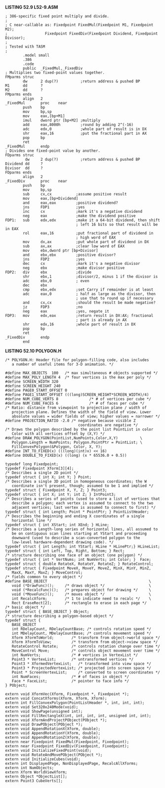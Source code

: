 **LISTING 52.9 L52-9.ASM**

    ; 386-specific fixed point multiply and divide.
    ;
    ; C near-callable as: Fixedpoint FixedMul(Fixedpoint M1, Fixedpoint M2);
    ;                 Fixedpoint FixedDiv(Fixedpoint Dividend, Fixedpoint Divisor);
    ;
    ; Tested with TASM
    ;
            .model small
            .386
            .code
            public  _FixedMul,_FixedDiv
    ; Multiplies two fixed-point values together.
    FMparms struc
            dw      2 dup(?)          ;return address & pushed BP
    M1      dd      ?
    M2      dd      ?
    FMparms ends
            align   2
    _FixedMul       proc    near
            push    bp
            mov     bp,sp
            mov     eax,[bp+M1]
            imul    dword ptr [bp+M2] ;multiply
            add     eax,8000h         ;round by adding 2^(-16)
            adc     edx,0             ;whole part of result is in DX
            shr     eax,16            ;put the fractional part in AX
            pop     bp
            ret
    _FixedMul       endp
    ; Divides one fixed-point value by another.
    FDparms struc
             dw     2 dup(?)          ;return address & pushed BP
    Dividend dd     ?
    Divisor  dd     ?
    FDparms ends
            align   2
    _FixedDiv       proc    near
            push    bp
            mov     bp,sp
            sub     cx,cx           ;assume positive result
            mov     eax,[bp+Dividend]
            and     eax,eax         ;positive dividend?
            jns     FDP1            ;yes
            inc     cx              ;mark it's a negative dividend
            neg     eax             ;make the dividend positive
    FDP1:   sub     edx,edx         ;make it a 64-bit dividend, then shift
                                    ; left 16 bits so that result will be in EAX
            rol     eax,16          ;put fractional part of dividend in
                                    ; high word of EAX
            mov     dx,ax           ;put whole part of dividend in DX
            sub     ax,ax           ;clear low word of EAX
            mov     ebx,dword ptr [bp+Divisor]
            and     ebx,ebx         ;positive divisor?
            jns     FDP2            ;yes
            dec     cx              ;mark it's a negative divisor
            neg     ebx             ;make divisor positive
    FDP2:   div     ebx             ;divide
            shr     ebx,1           ;divisor/2, minus 1 if the divisor is
            adc     ebx,0           ; even
            dec     ebx
            cmp     ebx,edx         ;set Carry if remainder is at least
            adc     eax,0           ; half as large as the divisor, then
                                    ; use that to round up if necessary
            and     cx,cx           ;should the result be made negative?
            jz      FDP3            ;no
            neg     eax             ;yes, negate it
    FDP3:   mov     edx,eax         ;return result in DX:AX; fractional
                                    ; part is already in AX
            shr     edx,16          ;whole part of result in DX
            pop     bp
            ret
    _FixedDiv       endp
            end

**LISTING 52.10 POLYGON.H**

    /* POLYGON.H: Header file for polygon-filling code, also includes
       a number of useful items for 3-D animation. */

    #define MAX_OBJECTS  100   /* max simultaneous # objects supported */
    #define MAX_POLY_LENGTH 4  /* four vertices is the max per poly */
    #define SCREEN_WIDTH 320
    #define SCREEN_HEIGHT 240
    #define PAGE0_START_OFFSET 0
    #define PAGE1_START_OFFSET (((long)SCREEN_HEIGHT*SCREEN_WIDTH)/4)
    #define NUM_CUBE_VERTS 8              /* # of vertices per cube */
    #define NUM_CUBE_FACES 6              /* # of faces per cube */
    /* Ratio: distance from viewpoint to projection plane / width of
       projection plane. Defines the width of the field of view. Lower
       absolute values = wider fields of view; higher values = narrower */
    #define PROJECTION_RATIO -2.0 /* negative because visible Z
                                     coordinates are negative */
    /* Draws the polygon described by the point list PointList in color
       Color with all vertices offset by (X,Y) */
    #define DRAW_POLYGON(PointList,NumPoints,Color,X,Y)          \
       Polygon.Length = NumPoints; Polygon.PointPtr = PointList; \
       FillConvexPolygon(&Polygon, Color, X, Y);
    #define INT_TO_FIXED(x) (((long)(int)x) << 16)
    #define DOUBLE_TO_FIXED(x) ((long) (x * 65536.0 + 0.5))

    typedef long Fixedpoint;
    typedef Fixedpoint Xform[3][4];
    /* Describes a single 2D point */
    typedef struct { int X; int Y; } Point;
    /* Describes a single 3D point in homogeneous coordinates; the W
       coordinate isn't present, though; assumed to be 1 and implied */
    typedef struct { Fixedpoint X, Y, Z; } Point3;
    typedef struct { int X; int Y; int Z; } IntPoint3;
    /* Describes a series of points (used to store a list of vertices that
       describe a polygon; each vertex is assumed to connect to the two
       adjacent vertices; last vertex is assumed to connect to first) */
    typedef struct { int Length; Point * PointPtr; } PointListHeader;
    /* Describes the beginning and ending X coordinates of a single
       horizontal line */
    typedef struct { int XStart; int XEnd; } HLine;
    /* Describes a Length-long series of horizontal lines, all assumed to
       be on contiguous scan lines starting at YStart and proceeding
       downward (used to describe a scan-converted polygon to the
       low-level hardware-dependent drawing code). */
    typedef struct { int Length; int YStart; HLine * HLinePtr;} HLineList;
    typedef struct { int Left, Top, Right, Bottom; } Rect;
    /* structure describing one face of an object (one polygon) */
    typedef struct { int * VertNums; int NumVerts; int Color; }  Face;
    typedef struct { double RotateX, RotateY, RotateZ; } RotateControl;
    typedef struct { Fixedpoint MoveX, MoveY, MoveZ, MinX, MinY, MinZ,
       MaxX, MaxY, MaxZ; } MoveControl;
    /* fields common to every object */
    #define BASE_OBJECT                                              \
       void (*DrawFunc)();     /* draws object */                    \
       void (*RecalcFunc)();   /* prepares object for drawing */     \
       void (*MoveFunc)();     /* moves object */                    \
       int RecalcXform;        /* 1 to indicate need to recalc */    \
       Rect EraseRect[2];      /* rectangle to erase in each page */
    /* basic object */
    typedef struct { BASE_OBJECT } Object;
    /* structure describing a polygon-based object */
    typedef struct {
       BASE_OBJECT
       int RDelayCount, RDelayCountBase; /* controls rotation speed */
       int MDelayCount, MDelayCountBase; /* controls movement speed */
       Xform XformToWorld;        /* transform from object->world space */
       Xform XformToView;         /* transform from object->view space */
       RotateControl Rotate;      /* controls rotation change over time */
       MoveControl Move;          /* controls object movement over time */
       int NumVerts;              /* # vertices in VertexList */
       Point3 * VertexList;       /* untransformed vertices */
       Point3 * XformedVertexList;   /* transformed into view space */
       Point3 * ProjectedVertexList; /* projected into screen space */
       Point * ScreenVertexList;     /* converted to screen coordinates */
       int NumFaces;              /* # of faces in object */
       Face * FaceList;           /* pointer to face info */
    } PObject;

    extern void XformVec(Xform, Fixedpoint *, Fixedpoint *);
    extern void ConcatXforms(Xform, Xform, Xform);
    extern int FillConvexPolygon(PointListHeader *, int, int, int);
    extern void Set320x240Mode(void);
    extern void ShowPage(unsigned int);
    extern void FillRectangleX(int, int, int, int, unsigned int, int);
    extern void XformAndProjectPObject(PObject *);
    extern void DrawPObject(PObject *);
    extern void AppendRotationX(Xform, double);
    extern void AppendRotationY(Xform, double);
    extern void AppendRotationZ(Xform, double);
    extern near Fixedpoint FixedMul(Fixedpoint, Fixedpoint);
    extern near Fixedpoint FixedDiv(Fixedpoint, Fixedpoint);
    extern void InitializeFixedPoint(void);
    extern void RotateAndMovePObject(PObject *);
    extern void InitializeCubes(void);
    extern int DisplayedPage, NonDisplayedPage, RecalcAllXforms;
    extern int NumObjects;
    extern Xform WorldViewXform;
    extern Object *ObjectList[];
    extern Point3 CubeVerts[];
